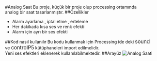 #Analog Saat
Bu proje, küçük bir proje olup processing ortamında <br>
analog bir saat tasarlanmıştır.
##Özellikler
<ul>
<li>Alarm ayarlama , iptal etme , erteleme </li>
<li>Her dakikada kısa ses ve renk efekti   </li>
<li>Alarm için ayrı bir ses efekti         </li>
</ul>
##Kod nasıl kullanılır
Bu kodu kullanmak için Processing ide deki <big>sound</big><br>
ve <big>controlP5</big> kütüphaneleri import edilmelidir.<br>
Yeni ses efektleri eklenerek kullanılabilmektedir.
##Arayüz
<img src="/data/img.jpg" alt="Analog Saati" title="Analog Saati" />
